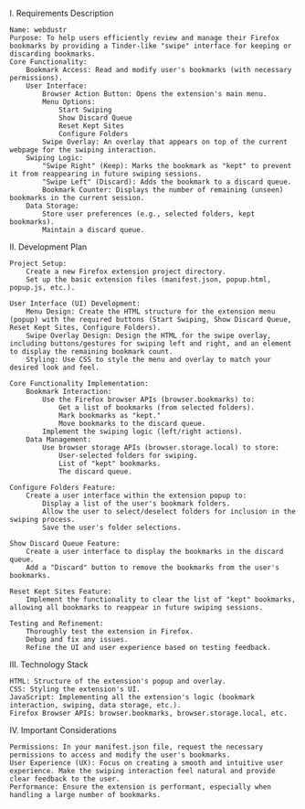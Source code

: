 I.  Requirements Description

    Name: webdustr
    Purpose: To help users efficiently review and manage their Firefox bookmarks by providing a Tinder-like "swipe" interface for keeping or discarding bookmarks.
    Core Functionality:
        Bookmark Access: Read and modify user's bookmarks (with necessary permissions).
        User Interface:
            Browser Action Button: Opens the extension's main menu.
            Menu Options:
                Start Swiping
                Show Discard Queue
                Reset Kept Sites
                Configure Folders
            Swipe Overlay: An overlay that appears on top of the current webpage for the swiping interaction.
        Swiping Logic:
            "Swipe Right" (Keep): Marks the bookmark as "kept" to prevent it from reappearing in future swiping sessions.
            "Swipe Left" (Discard): Adds the bookmark to a discard queue.
            Bookmark Counter: Displays the number of remaining (unseen) bookmarks in the current session.
        Data Storage:
            Store user preferences (e.g., selected folders, kept bookmarks).
            Maintain a discard queue.

II.  Development Plan

    Project Setup:
        Create a new Firefox extension project directory.
        Set up the basic extension files (manifest.json, popup.html, popup.js, etc.).

    User Interface (UI) Development:
        Menu Design: Create the HTML structure for the extension menu (popup) with the required buttons (Start Swiping, Show Discard Queue, Reset Kept Sites, Configure Folders).
        Swipe Overlay Design: Design the HTML for the swipe overlay, including buttons/gestures for swiping left and right, and an element to display the remaining bookmark count.
        Styling: Use CSS to style the menu and overlay to match your desired look and feel.

    Core Functionality Implementation:
        Bookmark Interaction:
            Use the Firefox browser APIs (browser.bookmarks) to:
                Get a list of bookmarks (from selected folders).
                Mark bookmarks as "kept."
                Move bookmarks to the discard queue.
            Implement the swiping logic (left/right actions).
        Data Management:
            Use browser storage APIs (browser.storage.local) to store:
                User-selected folders for swiping.
                List of "kept" bookmarks.
                The discard queue.

    Configure Folders Feature:
        Create a user interface within the extension popup to:
            Display a list of the user's bookmark folders.
            Allow the user to select/deselect folders for inclusion in the swiping process.
            Save the user's folder selections.

    Show Discard Queue Feature:
        Create a user interface to display the bookmarks in the discard queue.
        Add a "Discard" button to remove the bookmarks from the user's bookmarks.

    Reset Kept Sites Feature:
        Implement the functionality to clear the list of "kept" bookmarks, allowing all bookmarks to reappear in future swiping sessions.

    Testing and Refinement:
        Thoroughly test the extension in Firefox.
        Debug and fix any issues.
        Refine the UI and user experience based on testing feedback.

III.  Technology Stack

    HTML: Structure of the extension's popup and overlay.
    CSS: Styling the extension's UI.
    JavaScript: Implementing all the extension's logic (bookmark interaction, swiping, data storage, etc.).
    Firefox Browser APIs: browser.bookmarks, browser.storage.local, etc.

IV.  Important Considerations

    Permissions: In your manifest.json file, request the necessary permissions to access and modify the user's bookmarks.
    User Experience (UX): Focus on creating a smooth and intuitive user experience. Make the swiping interaction feel natural and provide clear feedback to the user.
    Performance: Ensure the extension is performant, especially when handling a large number of bookmarks.
